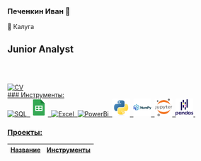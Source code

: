 ### Печенкин Иван 👋
:round_pushpin:  Калуга
## Junior Analyst
<br/><br/>
<div id="badges">
  <a href="https://t.me/hector_two">
    <img src="https://img.shields.io/badge/Tg-white?style=for-the-badge&logo=telegram&logoColor=blue" alt="CV"/>  
</div>
###  Инструменты:
<div>
  <img src="https://upload.wikimedia.org/wikipedia/commons/8/87/Sql_data_base_with_logo.png?20210130181641" title="SQL" alt="SQL" width="60" height="40"/>&nbsp;
  <img src="https://raw.githubusercontent.com/github/explore/8f19e4dbbf13418dc1b1d58bb265953553c15a46/topics/google-sheets/google-sheets.png" title="Google Tables" alt="Google Tables" width="40" height="40"/>&nbsp;
  <img src="https://avatars.githubusercontent.com/u/44556874?s=200&v=4" title="Excel" alt="Excel" width="40" height="40"/>&nbsp;
  <img src="https://github.com/microsoft/PowerBI-Icons/blob/main/PNG/Power-BI.png" title="PowerBi" alt="PowerBi" width="40" height="40"/>&nbsp;
  <img src="https://github.com/devicons/devicon/blob/master/icons/python/python-original.svg" title="Python" alt="Python" width="40" height="40"/>&nbsp;
  <img src="https://github.com/devicons/devicon/blob/master/icons/numpy/numpy-original-wordmark.svg" title="NumPy" alt="NumPy" width="40" height="40"/>&nbsp;
  <img src="https://github.com/devicons/devicon/blob/master/icons/jupyter/jupyter-original-wordmark.svg" title="Jupyter" alt="Jupyter" width="40" height="40"/>&nbsp;
  <img src="https://github.com/devicons/devicon/blob/master/icons/pandas/pandas-original-wordmark.svg" title="Pandas" alt="Pandas" width="40" height="40"/>&nbsp;

  ###  Проекты:
| Название | Инструменты |
| :--------: | :-------: |
<!--
**Hectortwo/Hectortwo** is a ✨ _special_ ✨ repository because its `README.md` (this file) appears on your GitHub profile.

Here are some ideas to get you started:

- 🔭 I’m currently working on ...
- 🌱 I’m currently learning ...
- 👯 I’m looking to collaborate on ...
- 🤔 I’m looking for help with ...
- 💬 Ask me about ...
- 📫 How to reach me: ...
- 😄 Pronouns: ...
- ⚡ Fun fact: ...
-->
